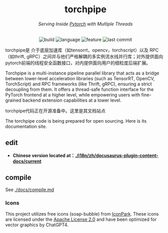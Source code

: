 

<p align="center">
<h1 align="center">torchpipe</h1>
<h6 align="center">Serving Inside <a href="https://pytorch.org/">Pytorch</a> with Multiple Threads</h6>
</p>
<p align="center">
<!-- <img alt="license" src="https://img.shields.io/github/license/alibaba/async_simple?style=flat-square"> -->
<img alt="build" src="https://img.shields.io/badge/build-passing-brightgreen">
<img alt="language" src="https://img.shields.io/github/languages/top/torchpipe/torchpipe.github.io?style=flat-square">
<img alt="feature" src="https://img.shields.io/badge/pytorch-Serving-orange?style=flat-square">
<img alt="last commit" src="https://img.shields.io/github/last-commit/torchpipe/torchpipe.github.io?style=flat-square">
</p>




torchpipe是 介于底层加速库（如tensorrt，opencv，torchscript）以及 RPC（如thrift, gRPC）之间并与他们严格解耦的多实例流水线并行库；对外提供面向pytorch前端的线程安全函数接口，对内提供面向用户的细粒度后端扩展。



Torchpipe is a multi-instance pipeline parallel library that acts as a bridge between lower-level acceleration libraries (such as TensorRT, OpenCV, TorchScript) and RPC frameworks (like Thrift, gRPC), ensuring a strict decoupling from them. It offers a thread-safe function interface for the PyTorch frontend at a higher level, while empowering users with fine-grained backend extension capabilities at a lower level.



torchpipe代码正在开源准备中。这里是其文档站点

The torchpipe code is being prepared for open sourcing. Here is its documentation site.






## edit

- **Chinese version located at：[./i18n/zh/docusaurus-plugin-content-docs/current](./i18n/zh/docusaurus-plugin-content-docs/current)**


## compile
See [./docs/compile.md](./docs/compile.md)

### Icons

This project utilizes free icons (soap-bubble) from [IconPark](https://iconpark.oceanengine.com/official). These icons are licensed under the [Apache License 2.0](https://github.com/bytedance/IconPark/blob/master/LICENSE) and have been optimized for vector graphics by ChatGPT4.




